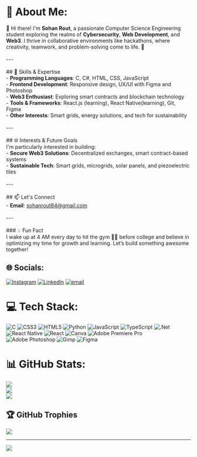 # 💫 About Me:
👋 Hi there! I'm **Sohan Rout**, a passionate Computer Science Engineering student exploring the realms of **Cybersecurity**, **Web Development**, and **Web3**. I thrive in collaborative environments like hackathons, where creativity, teamwork, and problem-solving come to life. 🚀<br><br>---<br><br>## 🎯 Skills & Expertise<br>- **Programming Languages**: C, C#, HTML, CSS, JavaScript<br>- **Frontend Development**: Responsive design, UX/UI with Figma and Photoshop<br>- **Web3 Enthusiast**: Exploring smart contracts and blockchain technology<br>- **Tools & Frameworks**: React.js (learning), React Native(learning), Git, Figma<br>- **Other Interests**: Smart grids, energy solutions, and tech for sustainability<br><br>---<br><br>## 🌐 Interests & Future Goals<br>I'm particularly interested in building:<br>- **Secure Web3 Solutions**: Decentralized exchanges, smart contract-based systems<br>- **Sustainable Tech**: Smart grids, microgrids, solar panels, and piezoelectric tiles<br><br>---<br><br>## 📫 Let's Connect<br>- **Email**: sohanrout84@gmail.com<br><br>---<br><br>### 💡 Fun Fact<br>I wake up at 4 AM every day to hit the gym 🏋️‍♂️ before college and believe in optimizing my time for growth and learning. Let’s build something awesome together!


## 🌐 Socials:
[![Instagram](https://img.shields.io/badge/Instagram-%23E4405F.svg?logo=Instagram&logoColor=white)](https://instagram.com/https://www.instagram.com/sohan._rout/) [![LinkedIn](https://img.shields.io/badge/LinkedIn-%230077B5.svg?logo=linkedin&logoColor=white)](https://linkedin.com/in/www.linkedin.com/in/sohan-rout) [![email](https://img.shields.io/badge/Email-D14836?logo=gmail&logoColor=white)](mailto:sohanrout84@gmail.com) 

# 💻 Tech Stack:
![C](https://img.shields.io/badge/c-%2300599C.svg?style=for-the-badge&logo=c&logoColor=white) ![CSS3](https://img.shields.io/badge/css3-%231572B6.svg?style=for-the-badge&logo=css3&logoColor=white) ![HTML5](https://img.shields.io/badge/html5-%23E34F26.svg?style=for-the-badge&logo=html5&logoColor=white) ![Python](https://img.shields.io/badge/python-3670A0?style=for-the-badge&logo=python&logoColor=ffdd54) ![JavaScript](https://img.shields.io/badge/javascript-%23323330.svg?style=for-the-badge&logo=javascript&logoColor=%23F7DF1E) ![TypeScript](https://img.shields.io/badge/typescript-%23007ACC.svg?style=for-the-badge&logo=typescript&logoColor=white) ![.Net](https://img.shields.io/badge/.NET-5C2D91?style=for-the-badge&logo=.net&logoColor=white) ![React Native](https://img.shields.io/badge/react_native-%2320232a.svg?style=for-the-badge&logo=react&logoColor=%2361DAFB) ![React](https://img.shields.io/badge/react-%2320232a.svg?style=for-the-badge&logo=react&logoColor=%2361DAFB) ![Canva](https://img.shields.io/badge/Canva-%2300C4CC.svg?style=for-the-badge&logo=Canva&logoColor=white) ![Adobe Premiere Pro](https://img.shields.io/badge/Adobe%20Premiere%20Pro-9999FF.svg?style=for-the-badge&logo=Adobe%20Premiere%20Pro&logoColor=white) ![Adobe Photoshop](https://img.shields.io/badge/adobe%20photoshop-%2331A8FF.svg?style=for-the-badge&logo=adobe%20photoshop&logoColor=white) ![Gimp](https://img.shields.io/badge/Gimp-657D8B?style=for-the-badge&logo=gimp&logoColor=FFFFFF) ![Figma](https://img.shields.io/badge/figma-%23F24E1E.svg?style=for-the-badge&logo=figma&logoColor=white)
# 📊 GitHub Stats:
![](https://github-readme-stats.vercel.app/api?username=Sohan-Rout&theme=dark&hide_border=false&include_all_commits=true&count_private=true)<br/>
![](https://github-readme-streak-stats.herokuapp.com/?user=Sohan-Rout&theme=dark&hide_border=false)<br/>
![](https://github-readme-stats.vercel.app/api/top-langs/?username=Sohan-Rout&theme=dark&hide_border=false&include_all_commits=true&count_private=true&layout=compact)

## 🏆 GitHub Trophies
![](https://github-profile-trophy.vercel.app/?username=Sohan-Rout&theme=onedark&no-frame=false&no-bg=false&margin-w=4)

---
[![](https://visitcount.itsvg.in/api?id=Sohan-Rout&icon=1&color=0)](https://visitcount.itsvg.in)

<!-- Proudly created with GPRM ( https://gprm.itsvg.in ) -->
